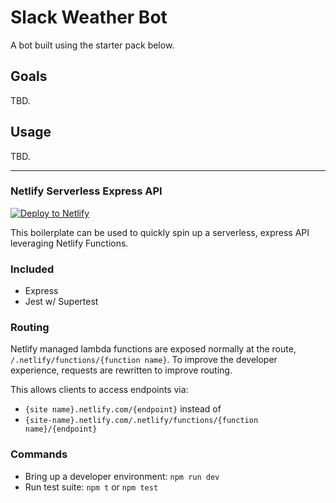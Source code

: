# Slack Weather Bot
A bot built using the starter pack below.

## Goals
TBD.

## Usage
TBD.

---

### Netlify Serverless Express API
[![Deploy to Netlify](https://www.netlify.com/img/deploy/button.svg)](https://app.netlify.com/start/deploy?repository=https://github.com/thatguychrisw/netlify-serverless-express-api)

This boilerplate can be used to quickly spin up a serverless, express API leveraging Netlify Functions.   

### Included
- Express
- Jest w/ Supertest

### Routing
Netlify managed lambda functions are exposed normally at the route, `/.netlify/functions/{function name}`.  To improve the developer experience, requests are rewritten to improve routing.  

This allows clients to access endpoints via: 
- `{site name}.netlify.com/{endpoint}` instead of 
- `{site-name}.netlify.com/.netlify/functions/{function name}/{endpoint}`

### Commands
- Bring up a developer environment: `npm run dev`
- Run test suite: `npm t` or `npm test`

